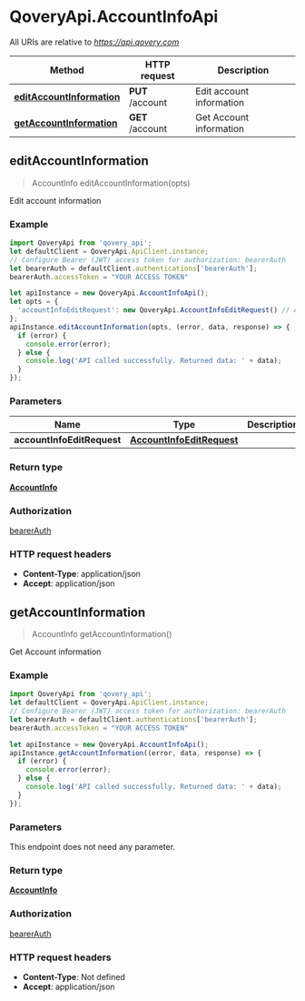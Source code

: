 # QoveryApi.AccountInfoApi

All URIs are relative to *https://api.qovery.com*

Method | HTTP request | Description
------------- | ------------- | -------------
[**editAccountInformation**](AccountInfoApi.md#editAccountInformation) | **PUT** /account | Edit account information
[**getAccountInformation**](AccountInfoApi.md#getAccountInformation) | **GET** /account | Get Account information



## editAccountInformation

> AccountInfo editAccountInformation(opts)

Edit account information

### Example

```javascript
import QoveryApi from 'qovery_api';
let defaultClient = QoveryApi.ApiClient.instance;
// Configure Bearer (JWT) access token for authorization: bearerAuth
let bearerAuth = defaultClient.authentications['bearerAuth'];
bearerAuth.accessToken = "YOUR ACCESS TOKEN"

let apiInstance = new QoveryApi.AccountInfoApi();
let opts = {
  'accountInfoEditRequest': new QoveryApi.AccountInfoEditRequest() // AccountInfoEditRequest | 
};
apiInstance.editAccountInformation(opts, (error, data, response) => {
  if (error) {
    console.error(error);
  } else {
    console.log('API called successfully. Returned data: ' + data);
  }
});
```

### Parameters


Name | Type | Description  | Notes
------------- | ------------- | ------------- | -------------
 **accountInfoEditRequest** | [**AccountInfoEditRequest**](AccountInfoEditRequest.md)|  | [optional] 

### Return type

[**AccountInfo**](AccountInfo.md)

### Authorization

[bearerAuth](../README.md#bearerAuth)

### HTTP request headers

- **Content-Type**: application/json
- **Accept**: application/json


## getAccountInformation

> AccountInfo getAccountInformation()

Get Account information

### Example

```javascript
import QoveryApi from 'qovery_api';
let defaultClient = QoveryApi.ApiClient.instance;
// Configure Bearer (JWT) access token for authorization: bearerAuth
let bearerAuth = defaultClient.authentications['bearerAuth'];
bearerAuth.accessToken = "YOUR ACCESS TOKEN"

let apiInstance = new QoveryApi.AccountInfoApi();
apiInstance.getAccountInformation((error, data, response) => {
  if (error) {
    console.error(error);
  } else {
    console.log('API called successfully. Returned data: ' + data);
  }
});
```

### Parameters

This endpoint does not need any parameter.

### Return type

[**AccountInfo**](AccountInfo.md)

### Authorization

[bearerAuth](../README.md#bearerAuth)

### HTTP request headers

- **Content-Type**: Not defined
- **Accept**: application/json

